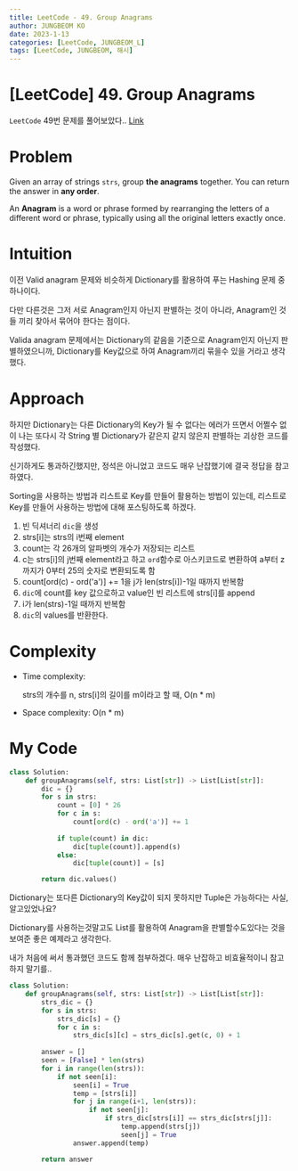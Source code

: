```yaml
---
title: LeetCode - 49. Group Anagrams
author: JUNGBEOM KO
date: 2023-1-13
categories: [LeetCode, JUNGBEOM_L]
tags: [LeetCode, JUNGBEOM, 해시]
---
```


# [LeetCode] 49. Group Anagrams

`LeetCode` 49번 문제를 풀어보았다.. [Link](https://leetcode.com/problems/group-anagrams/description/)



# Problem

Given an array of strings `strs`, group **the anagrams** together. You can return the answer in **any order**.

An **Anagram** is a word or phrase formed by rearranging the letters of a different word or phrase, typically using all the original letters exactly once.



# Intuition

이전 Valid anagram 문제와 비슷하게 Dictionary를 활용하여 푸는 Hashing 문제 중 하나이다.

다만 다른것은 그저 서로 Anagram인지 아닌지 판별하는 것이 아니라, Anagram인 것들 끼리 찾아서 묶어야 한다는 점이다.

Valida anagram 문제에서는 Dictionary의 같음을 기준으로 Anagram인지 아닌지 판별하였으니까, Dictionary를 Key값으로 하여 Anagram끼리 묶을수 있을 거라고 생각했다.



# Approach

하지만 Dictionary는 다른 Dictionary의 Key가 될 수 없다는 에러가 뜨면서 어쩔수 없이 나는 또다시 각 String 별 Dictionary가 같은지 같지 않은지 판별하는 괴상한 코드를 작성했다.

신기하게도 통과하긴했지만, 정석은 아니었고 코드도 매우 난잡했기에 결국 정답을 참고하였다.

Sorting을 사용하는 방법과 리스트로 Key를 만들어 활용하는 방법이 있는데, 리스트로 Key를 만들어 사용하는 방법에 대해 포스팅하도록 하겠다.

1. 빈 딕셔너리 `dic`을 생성
2. strs[i]는 strs의 i번째 element
3. count는 각 26개의 알파벳의 개수가 저장되는 리스트
4. c는 strs[i]의 j번째 element라고 하고 `ord`함수로 아스키코드로 변환하여 a부터 z까지가 0부터 25의 숫자로 변환되도록 함
5. count[ord(c) - ord('a')] += 1을 j가 len(strs[i])-1일 때까지 반복함
6. `dic`에 count를 key 값으로하고 value인 빈 리스트에 strs[i]를 append
7. i가 len(strs)-1일 때까지 반복함
8. `dic`의 values를 반환한다.



# Complexity
- Time complexity:

  strs의 개수를 n, strs[i]의 길이를 m이라고 할 때, O(n * m)

- Space complexity:
  O(n * m)

  

# My Code

```python
class Solution:
    def groupAnagrams(self, strs: List[str]) -> List[List[str]]:
        dic = {}
        for s in strs:
            count = [0] * 26
            for c in s:
                count[ord(c) - ord('a')] += 1
                
            if tuple(count) in dic:
                dic[tuple(count)].append(s)
            else:
                dic[tuple(count)] = [s]

        return dic.values()
```

Dictionary는 또다른 Dictionary의 Key값이 되지 못하지만 Tuple은 가능하다는 사실, 알고있었나요?

Dictionary를 사용하는것말고도 List를 활용하여 Anagram을 판별할수도있다는 것을 보여준 좋은 예제라고 생각한다.

내가 처음에 써서 통과했던 코드도 함께 첨부하겠다. 매우 난잡하고 비효율적이니 참고하지 말기를..

```python
class Solution:
    def groupAnagrams(self, strs: List[str]) -> List[List[str]]:
        strs_dic = {}
        for s in strs:
            strs_dic[s] = {}
            for c in s:
                strs_dic[s][c] = strs_dic[s].get(c, 0) + 1
        
        answer = []
        seen = [False] * len(strs)
        for i in range(len(strs)):
            if not seen[i]:
                seen[i] = True
                temp = [strs[i]]
                for j in range(i+1, len(strs)):
                    if not seen[j]:
                        if strs_dic[strs[i]] == strs_dic[strs[j]]:
                            temp.append(strs[j])
                            seen[j] = True
                answer.append(temp)

        return answer
```
